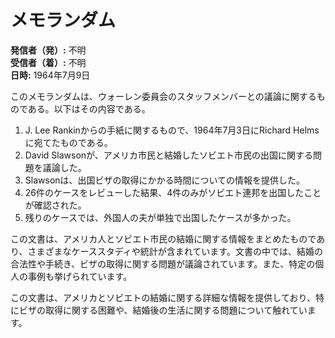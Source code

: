 # メモランダム

**発信者（発）:** 不明  
**受信者（着）:** 不明  
**日時:** 1964年7月9日  

このメモランダムは、ウォーレン委員会のスタッフメンバーとの議論に関するものである。以下はその内容である。

1. J. Lee Rankinからの手紙に関するもので、1964年7月3日にRichard Helmsに宛てたものである。
2. David Slawsonが、アメリカ市民と結婚したソビエト市民の出国に関する問題を議論した。
3. Slawsonは、出国ビザの取得にかかる時間についての情報を提供した。
4. 26件のケースをレビューした結果、4件のみがソビエト連邦を出国したことが確認された。
5. 残りのケースでは、外国人の夫が単独で出国したケースが多かった。

この文書は、アメリカ人とソビエト市民の結婚に関する情報をまとめたものであり、さまざまなケーススタディや統計が含まれています。文書の中では、結婚の合法性や手続き、ビザの取得に関する問題が議論されています。また、特定の個人の事例も挙げられています。

この文書は、アメリカとソビエトの結婚に関する詳細な情報を提供しており、特にビザの取得に関する困難や、結婚後の生活に関する問題について触れています。